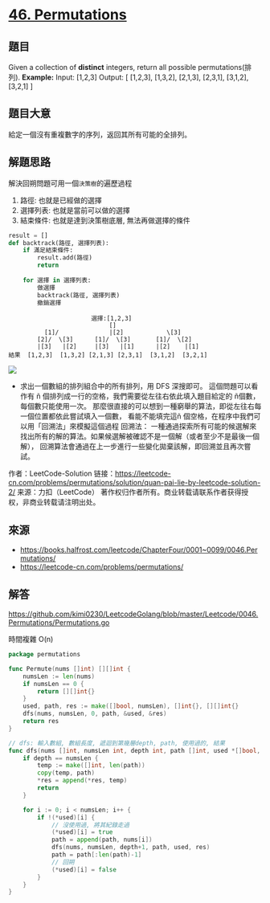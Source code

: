 # [46. Permutations](https://leetcode.com/problems/permutations/)

## 題目
Given a collection of **distinct** integers, return all possible permutations(排列).
**Example:**
    Input: [1,2,3]
    Output:
    [
      [1,2,3],
      [1,3,2],
      [2,1,3],
      [2,3,1],
      [3,1,2],
      [3,2,1]
    ]

## 題目大意
給定一個沒有重複數字的序列，返回其所有可能的全排列。

## 解題思路
解決回朔問題可用一個`決策樹`的遍歷過程
1. 路徑: 也就是已經做的選擇
2. 選擇列表: 也就是當前可以做的選擇
3. 結束條件: 也就是達到決策樹底層, 無法再做選擇的條件

```python
result = []
def backtrack(路徑, 選擇列表):
	if 滿足結束條件:
		result.add(路徑)
		return
	
	for 選擇 in 選擇列表:
		做選擇
		backtrack(路徑, 選擇列表)
		撤銷選擇
```
```
                       選擇:[1,2,3]
                            []
          [1]/              |[2]            \[3]
        [2]/  \[3]      [1]/  \[3]       [1]/  \[2]
        |[3]   |[2]     |[3]   |[1]      |[2]    |[1]   
結果  [1,2,3]  [1,3,2] [2,1,3] [2,3,1]  [3,1,2]  [3,2,1]
```
![](/assets/leetcode/images/0046_permutations.png)

- 求出一個數組的排列組合中的所有排列，用 DFS 深搜即可。
這個問題可以看作有 ñ 個排列成一行的空格，我們需要從左往右依此填入題目給定的 ñ個數，每個數只能使用一次。
那麼很直接的可以想到一種窮舉的算法，即從左往右每一個位置都依此嘗試填入一個數，
看能不能填完這ñ 個空格，在程序中我們可以用「回溯法」來模擬這個過程
回溯法：
一種通過探索所有可能的候選解來找出所有的解的算法。如果候選解被確認不是一個解（或者至少不是最後一個解），
回溯算法會通過在上一步進行一些變化拋棄該解，即回溯並且再次嘗試。

作者：LeetCode-Solution
链接：https://leetcode-cn.com/problems/permutations/solution/quan-pai-lie-by-leetcode-solution-2/
来源：力扣（LeetCode）
著作权归作者所有。商业转载请联系作者获得授权，非商业转载请注明出处。

## 來源
* https://books.halfrost.com/leetcode/ChapterFour/0001~0099/0046.Permutations/
* https://leetcode-cn.com/problems/permutations/

## 解答
https://github.com/kimi0230/LeetcodeGolang/blob/master/Leetcode/0046.Permutations/Permutations.go


時間複雜 O(n)
```go
package permutations

func Permute(nums []int) [][]int {
	numsLen := len(nums)
	if numsLen == 0 {
		return [][]int{}
	}
	used, path, res := make([]bool, numsLen), []int{}, [][]int{}
	dfs(nums, numsLen, 0, path, &used, &res)
	return res
}

// dfs: 輸入數組, 數組長度, 遞迴到第幾層depth, path, 使用過的, 結果
func dfs(nums []int, numsLen int, depth int, path []int, used *[]bool, res *[][]int) {
	if depth == numsLen {
		temp := make([]int, len(path))
		copy(temp, path)
		*res = append(*res, temp)
		return
	}

	for i := 0; i < numsLen; i++ {
		if !(*used)[i] {
			// 沒使用過, 將其紀錄走過
			(*used)[i] = true
			path = append(path, nums[i])
			dfs(nums, numsLen, depth+1, path, used, res)
			path = path[:len(path)-1]
			// 回朔
			(*used)[i] = false
		}
	}
}
```